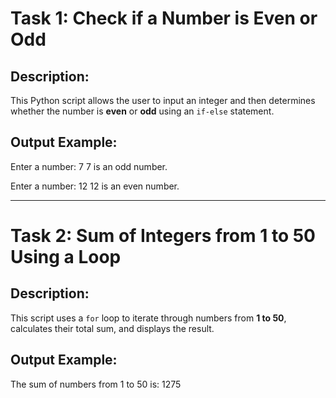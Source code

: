 # Task 1: Check if a Number is Even or Odd

## Description:
This Python script allows the user to input an integer and then determines whether the number is **even** or **odd** using an `if-else` statement.

## Output Example:
Enter a number: 7
7 is an odd number.

Enter a number: 12
12 is an even number.


---

# Task 2: Sum of Integers from 1 to 50 Using a Loop

## Description:
This script uses a `for` loop to iterate through numbers from **1 to 50**, calculates their total sum, and displays the result.

## Output Example:
The sum of numbers from 1 to 50 is: 1275
